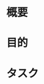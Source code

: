 <!-- あくまでテンプレートであって、順守ではない -->

# 概要

<!-- issueの概要 -->

# 目的

<!-- issueの目的 -->

# タスク

<!-- - [ ] 細かいタスクに分解できているなら書き出す -->

